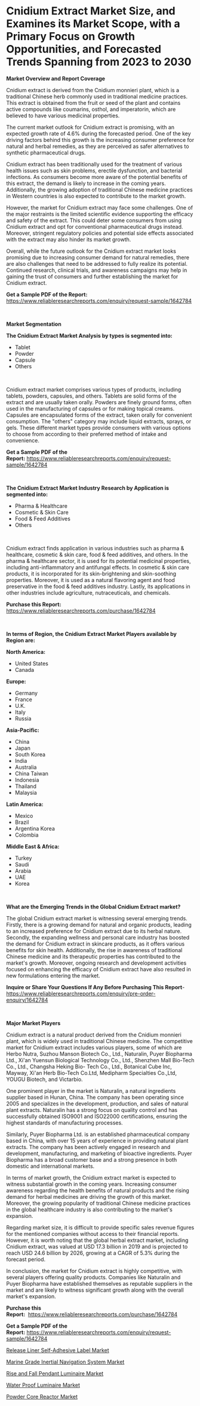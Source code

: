 <p><h1>Cnidium Extract Market Size, and Examines its Market Scope, with a Primary Focus on Growth Opportunities, and Forecasted Trends Spanning from 2023 to 2030</h1></p><p><strong>Market Overview and Report Coverage</strong></p>
<p><p>Cnidium extract is derived from the Cnidium monnieri plant, which is a traditional Chinese herb commonly used in traditional medicine practices. This extract is obtained from the fruit or seed of the plant and contains active compounds like coumarins, osthol, and imperatorin, which are believed to have various medicinal properties.</p><p>The current market outlook for Cnidium extract is promising, with an expected growth rate of 4.6% during the forecasted period. One of the key driving factors behind this growth is the increasing consumer preference for natural and herbal remedies, as they are perceived as safer alternatives to synthetic pharmaceutical drugs.</p><p>Cnidium extract has been traditionally used for the treatment of various health issues such as skin problems, erectile dysfunction, and bacterial infections. As consumers become more aware of the potential benefits of this extract, the demand is likely to increase in the coming years. Additionally, the growing adoption of traditional Chinese medicine practices in Western countries is also expected to contribute to the market growth.</p><p>However, the market for Cnidium extract may face some challenges. One of the major restraints is the limited scientific evidence supporting the efficacy and safety of the extract. This could deter some consumers from using Cnidium extract and opt for conventional pharmaceutical drugs instead. Moreover, stringent regulatory policies and potential side effects associated with the extract may also hinder its market growth.</p><p>Overall, while the future outlook for the Cnidium extract market looks promising due to increasing consumer demand for natural remedies, there are also challenges that need to be addressed to fully realize its potential. Continued research, clinical trials, and awareness campaigns may help in gaining the trust of consumers and further establishing the market for Cnidium extract.</p></p>
<p><strong>Get a Sample PDF of the Report:</strong> <a href="https://www.reliableresearchreports.com/enquiry/request-sample/1642784">https://www.reliableresearchreports.com/enquiry/request-sample/1642784</a></p>
<p>&nbsp;</p>
<p><strong>Market Segmentation</strong></p>
<p><strong>The Cnidium Extract Market Analysis by types is segmented into:</strong></p>
<p><ul><li>Tablet</li><li>Powder</li><li>Capsule</li><li>Others</li></ul></p>
<p>&nbsp;</p>
<p><p>Cnidium extract market comprises various types of products, including tablets, powders, capsules, and others. Tablets are solid forms of the extract and are usually taken orally. Powders are finely ground forms, often used in the manufacturing of capsules or for making topical creams. Capsules are encapsulated forms of the extract, taken orally for convenient consumption. The "others" category may include liquid extracts, sprays, or gels. These different market types provide consumers with various options to choose from according to their preferred method of intake and convenience.</p></p>
<p><strong>Get a Sample PDF of the Report:</strong>&nbsp;<a href="https://www.reliableresearchreports.com/enquiry/request-sample/1642784">https://www.reliableresearchreports.com/enquiry/request-sample/1642784</a></p>
<p>&nbsp;</p>
<p><strong>The Cnidium Extract Market Industry Research by Application is segmented into:</strong></p>
<p><ul><li>Pharma & Healthcare</li><li>Cosmetic & Skin Care</li><li>Food & Feed Additives</li><li>Others</li></ul></p>
<p>&nbsp;</p>
<p><p>Cnidium extract finds application in various industries such as pharma & healthcare, cosmetic & skin care, food & feed additives, and others. In the pharma & healthcare sector, it is used for its potential medicinal properties, including anti-inflammatory and antifungal effects. In cosmetic & skin care products, it is incorporated for its skin-brightening and skin-soothing properties. Moreover, it is used as a natural flavoring agent and food preservative in the food & feed additives industry. Lastly, its applications in other industries include agriculture, nutraceuticals, and chemicals.</p></p>
<p><strong>Purchase this Report:</strong>&nbsp; <a href="https://www.reliableresearchreports.com/purchase/1642784">https://www.reliableresearchreports.com/purchase/1642784</a></p>
<p>&nbsp;</p>
<p><strong>In terms of Region, the Cnidium Extract Market Players available by Region are:</strong></p>
<p>
    <p> <strong> North America: </strong>
        <ul>
            <li>United States</li>
            <li>Canada</li>
        </ul>
        </p> 
    <p> <strong> Europe: </strong>
        <ul>
            <li>Germany</li>
            <li>France</li>
            <li>U.K.</li>
            <li>Italy</li>
            <li>Russia</li>
        </ul>
        </p> 
    <p> <strong> Asia-Pacific: </strong>
        <ul>
            <li>China</li>
            <li>Japan</li>
            <li>South Korea</li>
            <li>India</li>
            <li>Australia</li>
            <li>China Taiwan</li>
            <li>Indonesia</li>
            <li>Thailand</li>
            <li>Malaysia</li>
        </ul>
        </p> 
    <p> <strong> Latin America: </strong>
        <ul>
            <li>Mexico</li>
            <li>Brazil</li>
            <li>Argentina Korea</li>
            <li>Colombia</li>
        </ul>
        </p> 
    <p> <strong> Middle East & Africa: </strong>
        <ul>
            <li>Turkey</li>
            <li>Saudi</li>
            <li>Arabia</li>
            <li>UAE</li>
            <li>Korea</li>
        </ul>
    </p>
    </p>
<p>&nbsp;</p>
<p><strong>What are the Emerging Trends in the Global Cnidium Extract market?</strong></p>
<p><p>The global Cnidium extract market is witnessing several emerging trends. Firstly, there is a growing demand for natural and organic products, leading to an increased preference for Cnidium extract due to its herbal nature. Secondly, the expanding wellness and personal care industry has boosted the demand for Cnidium extract in skincare products, as it offers various benefits for skin health. Additionally, the rise in awareness of traditional Chinese medicine and its therapeutic properties has contributed to the market's growth. Moreover, ongoing research and development activities focused on enhancing the efficacy of Cnidium extract have also resulted in new formulations entering the market.</p></p>
<p><strong>Inquire or Share Your Questions If Any Before Purchasing This Report</strong>- <a href="https://www.reliableresearchreports.com/enquiry/pre-order-enquiry/1642784">https://www.reliableresearchreports.com/enquiry/pre-order-enquiry/1642784</a></p>
<p>&nbsp;</p>
<p><strong>Major Market Players</strong></p>
<p><p>Cnidium extract is a natural product derived from the Cnidium monnieri plant, which is widely used in traditional Chinese medicine. The competitive market for Cnidium extract includes various players, some of which are Herbo Nutra, Suzhou Manson Biotech Co., Ltd., Naturalin, Puyer Biopharma Ltd., Xi'an Yuensun Biological Technology Co., Ltd., Shenzhen Mall Bio-Tech Co., Ltd., Changsha Heking Bio- Tech Co., Ltd., Botanical Cube Inc, Mayway, Xi'an Herb Bio-Tech Co.Ltd, Medipharm Specialties Co.,Ltd, YOUGU Biotech, and Victarbio.</p><p>One prominent player in the market is Naturalin, a natural ingredients supplier based in Hunan, China. The company has been operating since 2005 and specializes in the development, production, and sales of natural plant extracts. Naturalin has a strong focus on quality control and has successfully obtained ISO9001 and ISO22000 certifications, ensuring the highest standards of manufacturing processes.</p><p>Similarly, Puyer Biopharma Ltd. is an established pharmaceutical company based in China, with over 15 years of experience in providing natural plant extracts. The company has been actively engaged in research and development, manufacturing, and marketing of bioactive ingredients. Puyer Biopharma has a broad customer base and a strong presence in both domestic and international markets.</p><p>In terms of market growth, the Cnidium extract market is expected to witness substantial growth in the coming years. Increasing consumer awareness regarding the health benefits of natural products and the rising demand for herbal medicines are driving the growth of this market. Moreover, the growing popularity of traditional Chinese medicine practices in the global healthcare industry is also contributing to the market's expansion.</p><p>Regarding market size, it is difficult to provide specific sales revenue figures for the mentioned companies without access to their financial reports. However, it is worth noting that the global herbal extract market, including Cnidium extract, was valued at USD 17.3 billion in 2019 and is projected to reach USD 24.6 billion by 2026, growing at a CAGR of 5.3% during the forecast period.</p><p>In conclusion, the market for Cnidium extract is highly competitive, with several players offering quality products. Companies like Naturalin and Puyer Biopharma have established themselves as reputable suppliers in the market and are likely to witness significant growth along with the overall market's expansion.</p></p>
<p><strong>Purchase this Report:</strong>&nbsp;&nbsp;<a href="https://www.reliableresearchreports.com/purchase/1642784">https://www.reliableresearchreports.com/purchase/1642784</a></p>
<p></p>
<p><strong>Get a Sample PDF of the Report:</strong>&nbsp;<a href="https://www.reliableresearchreports.com/enquiry/request-sample/1642784">https://www.reliableresearchreports.com/enquiry/request-sample/1642784</a></p>
<p><p><a href="https://medium.com/@thadnader/release-liner-self-adhesive-label-market-insights-into-market-cagr-market-trends-and-growth-9bcf7ff89754">Release Liner Self-Adhesive Label Market</a></p><p><a href="https://medium.com/@avarobertson1969/marine-grade-inertial-navigation-system-market-size-and-market-trends-complete-industry-overview-62714252abda">Marine Grade Inertial Navigation System Market</a></p><p><a href="https://medium.com/@fredyconn/rise-and-fall-pendant-luminaire-market-competitive-analysis-market-trends-and-forecast-to-2030-68405783ca48">Rise and Fall Pendant Luminaire Market</a></p><p><a href="https://medium.com/@amyjacobi1918/water-proof-luminaire-market-the-key-to-successful-business-strategy-forecast-till-2030-4fc79b232c55">Water Proof Luminaire Market</a></p><p><a href="https://medium.com/@annarussell1981/powder-core-reactor-market-report-reveals-the-latest-trends-and-growth-opportunities-of-this-market-345d6611398b">Powder Core Reactor Market</a></p></p>